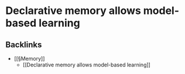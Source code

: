# Declarative memory allows model-based learning

## Backlinks
* [[§Memory]]
	* [[Declarative memory allows model-based learning]]

<!-- {BearID:BF59CFE9-7F44-432B-B92B-00D71B1DFA7F-471-00000136F95DADCE} -->
